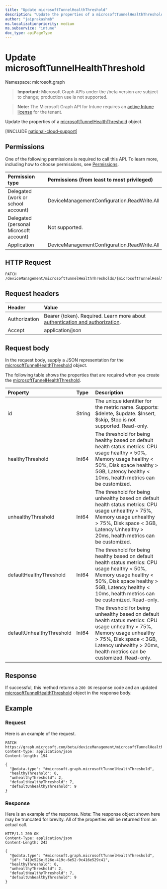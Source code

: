 ```yaml
---
title: "Update microsoftTunnelHealthThreshold"
description: "Update the properties of a microsoftTunnelHealthThreshold object."
author: "jaiprakashmb"
ms.localizationpriority: medium
ms.subservice: "intune"
doc_type: apiPageType
---
```


# Update microsoftTunnelHealthThreshold

Namespace: microsoft.graph

> **Important:** Microsoft Graph APIs under the /beta version are subject to change; production use is not supported.

> **Note:** The Microsoft Graph API for Intune requires an [active Intune license](https://go.microsoft.com/fwlink/?linkid=839381) for the tenant.

Update the properties of a [microsoftTunnelHealthThreshold](../resources/intune-mstunnel-microsofttunnelhealththreshold.md) object.

[!INCLUDE [national-cloud-support](../../includes/global-us.md)]

## Permissions
One of the following permissions is required to call this API. To learn more, including how to choose permissions, see [Permissions](/graph/permissions-reference).

|Permission type|Permissions (from least to most privileged)|
|:---|:---|
|Delegated (work or school account)|DeviceManagementConfiguration.ReadWrite.All|
|Delegated (personal Microsoft account)|Not supported.|
|Application|DeviceManagementConfiguration.ReadWrite.All|

## HTTP Request
<!-- {
  "blockType": "ignored"
}
-->
``` http
PATCH /deviceManagement/microsoftTunnelHealthThresholds/{microsoftTunnelHealthThresholdId}
```

## Request headers
|Header|Value|
|:---|:---|
|Authorization|Bearer {token}. Required. Learn more about [authentication and authorization](/graph/auth/auth-concepts).|
|Accept|application/json|

## Request body
In the request body, supply a JSON representation for the [microsoftTunnelHealthThreshold](../resources/intune-mstunnel-microsofttunnelhealththreshold.md) object.

The following table shows the properties that are required when you create the [microsoftTunnelHealthThreshold](../resources/intune-mstunnel-microsofttunnelhealththreshold.md).

|Property|Type|Description|
|:---|:---|:---|
|id|String|The unique identifier for the metric name. Supports: $delete, $update. $Insert, $skip, $top is not supported. Read-only.|
|healthyThreshold|Int64|The threshold for being healthy based on default health status metrics: CPU usage healthy < 50%, Memory usage healthy < 50%, Disk space healthy > 5GB, Latency healthy < 10ms, health metrics can be customized.|
|unhealthyThreshold|Int64|The threshold for being unhealthy based on default health status metrics: CPU usage unhealthy > 75%, Memory usage unhealthy > 75%, Disk space < 3GB, Latency Unhealthy > 20ms, health metrics can be customized.|
|defaultHealthyThreshold|Int64|The threshold for being healthy based on default health status metrics: CPU usage healthy < 50%, Memory usage healthy < 50%, Disk space healthy > 5GB, Latency healthy < 10ms, health metrics can be customized. Read-only.|
|defaultUnhealthyThreshold|Int64|The threshold for being unhealthy based on default health status metrics: CPU usage unhealthy > 75%, Memory usage unhealthy > 75%, Disk space < 3GB, Latency unhealthy > 20ms, health metrics can be customized. Read-only.|



## Response
If successful, this method returns a `200 OK` response code and an updated [microsoftTunnelHealthThreshold](../resources/intune-mstunnel-microsofttunnelhealththreshold.md) object in the response body.

## Example

### Request
Here is an example of the request.
``` http
PATCH https://graph.microsoft.com/beta/deviceManagement/microsoftTunnelHealthThresholds/{microsoftTunnelHealthThresholdId}
Content-type: application/json
Content-length: 194

{
  "@odata.type": "#microsoft.graph.microsoftTunnelHealthThreshold",
  "healthyThreshold": 0,
  "unhealthyThreshold": 2,
  "defaultHealthyThreshold": 7,
  "defaultUnhealthyThreshold": 9
}
```

### Response
Here is an example of the response. Note: The response object shown here may be truncated for brevity. All of the properties will be returned from an actual call.
``` http
HTTP/1.1 200 OK
Content-Type: application/json
Content-Length: 243

{
  "@odata.type": "#microsoft.graph.microsoftTunnelHealthThreshold",
  "id": "419c526e-526e-419c-6e52-9c416e529c41",
  "healthyThreshold": 0,
  "unhealthyThreshold": 2,
  "defaultHealthyThreshold": 7,
  "defaultUnhealthyThreshold": 9
}
```
